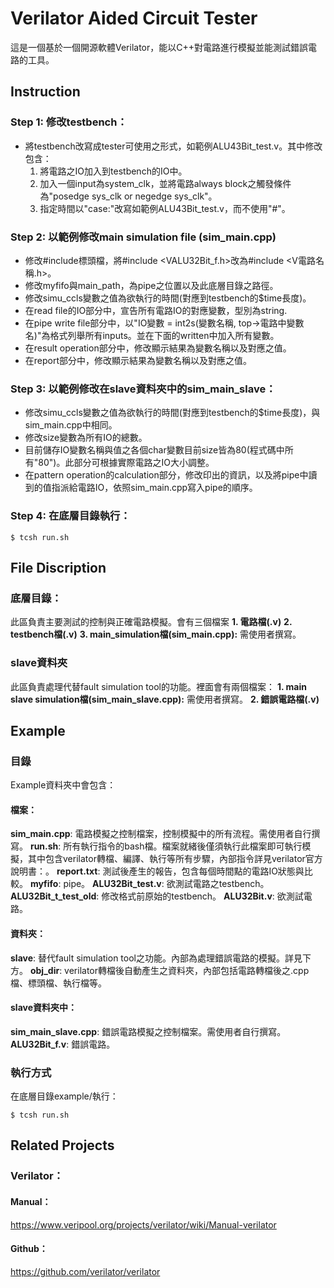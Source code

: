 # Verilator Aided Circuit Tester
這是一個基於一個開源軟體Verilator，能以C++對電路進行模擬並能測試錯誤電路的工具。
## Instruction
### Step 1: 修改testbench：
- 將testbench改寫成tester可使用之形式，如範例ALU43Bit_test.v。其中修改包含：
    1. 將電路之IO加入到testbench的IO中。
    2. 加入一個input為system_clk，並將電路always block之觸發條件為"posedge sys_clk or negedge sys_clk"。
    3. 指定時間以"case:"改寫如範例ALU43Bit_test.v，而不使用"#"。
### Step 2: 以範例修改main simulation file (sim_main.cpp) 
- 修改#include標頭檔，將#include <VALU32Bit_f.h>改為#include <V電路名稱.h>。
- 修改myfifo與main_path，為pipe之位置以及此底層目錄之路徑。
- 修改simu_ccls變數之值為欲執行的時間(對應到testbench的$time長度)。
- 在read file的IO部分中，宣告所有電路IO的對應變數，型別為string.
- 在pipe write file部分中，以"IO變數 = int2s(變數名稱, top->電路中變數名)"為格式列舉所有inputs。並在下面的written中加入所有變數。
- 在result operation部分中，修改顯示結果為變數名稱以及對應之值。
- 在report部分中，修改顯示結果為變數名稱以及對應之值。
### Step 3: 以範例修改在slave資料夾中的sim_main_slave：
- 修改simu_ccls變數之值為欲執行的時間(對應到testbench的$time長度)，與sim_main.cpp中相同。
- 修改size變數為所有IO的總數。
- 目前儲存IO變數名稱與值之各個char變數目前size皆為80(程式碼中所有"80")。此部分可根據實際電路之IO大小調整。
- 在pattern operation的calculation部分，修改印出的資訊，以及將pipe中讀到的值指派給電路IO，依照sim_main.cpp寫入pipe的順序。
### Step 4: 在底層目錄執行：
```linux
$ tcsh run.sh
```
## File Discription
### 底層目錄：
此區負責主要測試的控制與正確電路模擬。會有三個檔案
**1. 電路檔(.v)**
**2. testbench檔(.v)**
**3. main_simulation檔(sim_main.cpp):** 需使用者撰寫。
### slave資料夾
此區負責處理代替fault simulation tool的功能。裡面會有兩個檔案：
**1. main slave simulation檔(sim_main_slave.cpp):** 需使用者撰寫。
**2. 錯誤電路檔(.v)**
## Example
### 目錄
Example資料夾中會包含：
#### 檔案：
**sim_main.cpp**: 電路模擬之控制檔案，控制模擬中的所有流程。需使用者自行撰寫。
**run.sh**: 所有執行指令的bash檔。檔案就緒後僅須執行此檔案即可執行模擬，其中包含verilator轉檔、編譯、執行等所有步驟，內部指令詳見verilator官方說明書：。
**report.txt**: 測試後產生的報告，包含每個時間點的電路IO狀態與比較。
**myfifo**: pipe。
**ALU32Bit_test.v**: 欲測試電路之testbench。
**ALU32Bit_t_test_old**: 修改格式前原始的testbench。
**ALU32Bit.v**: 欲測試電路。
#### 資料夾：
**slave**: 替代fault simulation tool之功能。內部為處理錯誤電路的模擬。詳見下方。
**obj_dir**: verilator轉檔後自動產生之資料夾，內部包括電路轉檔後之.cpp檔、標頭檔、執行檔等。
#### slave資料夾中：
**sim_main_slave.cpp**: 錯誤電路模擬之控制檔案。需使用者自行撰寫。
**ALU32Bit_f.v**: 錯誤電路。
### 執行方式
在底層目錄example/執行：
```linux
$ tcsh run.sh
```
## Related Projects
### Verilator：
#### Manual：
https://www.veripool.org/projects/verilator/wiki/Manual-verilator
#### Github：
https://github.com/verilator/verilator
